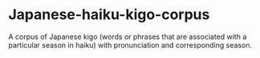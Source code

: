# Japanese-haiku-kigo-corpus
A corpus of Japanese kigo (words or phrases that are associated with a particular season in haiku) with pronunciation and corresponding season.
